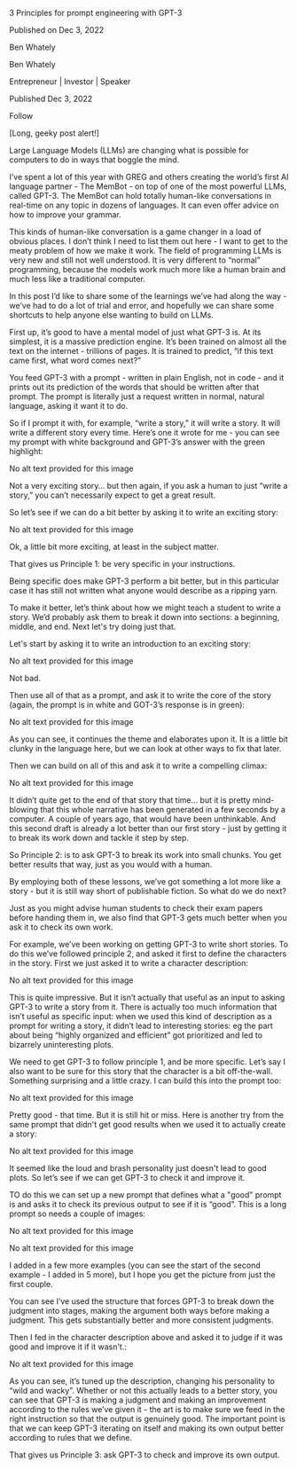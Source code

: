 3 Principles for prompt engineering with GPT-3

Published on Dec 3, 2022

Ben Whately

Ben Whately

Entrepreneur | Investor | Speaker

Published Dec 3, 2022

 Follow

[Long, geeky post alert!]

Large Language Models (LLMs) are changing what is possible for computers to do in ways that boggle the mind. 

I’ve spent a lot of this year with GREG and others creating the world’s first AI language partner - The MemBot - on top of one of the most powerful LLMs, called GPT-3. The MemBot can hold totally human-like conversations in real-time on any topic in dozens of languages. It can even offer advice on how to improve your grammar. 

This kinds of human-like conversation is a game changer in a load of obvious places. I don’t think I need to list them out here - I want to get to the meaty problem of how we make it work. The field of programming LLMs is very new and still not well understood. It is very different to “normal” programming, because the models work much more like a human brain and much less like a traditional computer. 

In this post I’d like to share some of the learnings we’ve had along the way - we’ve had to do a lot of trial and error, and hopefully we can share some shortcuts to help anyone else wanting to build on LLMs. 

First up, it’s good to have a mental model of just what GPT-3 is. At its simplest, it is a massive prediction engine. It’s been trained on almost all the text on the internet - trillions of pages. It is trained to predict, “if this text came first, what word comes next?” 

You feed GPT-3 with a prompt - written in plain English, not in code - and it prints out its prediction of the words that should be written after that prompt. The prompt is literally just a request written in normal, natural language, asking it want it to do. 

So if I prompt it with, for example, “write a story,” it will write a story. It will write a different story every time. Here’s one it wrote for me - you can see my prompt with white background and GPT-3’s answer with the green highlight:

No alt text provided for this image

Not a very exciting story… but then again, if you ask a human to just “write a story,” you can’t necessarily expect to get a great result. 

So let’s see if we can do a bit better by asking it to write an exciting story: 

No alt text provided for this image

Ok, a little bit more exciting, at least in the subject matter. 

That gives us Principle 1: be very specific in your instructions. 

Being specific does make GPT-3 perform a bit better, but in this particular case it has still not written what anyone would describe as a ripping yarn.

To make it better, let’s think about how we might teach a student to write a story. We’d probably ask them to break it down into sections: a beginning, middle, and end. Next let's try doing just that.

Let's start by asking it to write an introduction to an exciting story:

No alt text provided for this image

Not bad.

Then use all of that as a prompt, and ask it to write the core of the story (again, the prompt is in white and GOT-3’s response is in green):

No alt text provided for this image

As you can see, it continues the theme and elaborates upon it. It is a little bit clunky in the language here, but we can look at other ways to fix that later. 

Then we can build on all of this and ask it to write a compelling climax:

No alt text provided for this image

It didn’t quite get to the end of that story that time… but it is pretty mind-blowing that this whole narrative has been generated in a few seconds by a computer. A couple of years ago, that would have been unthinkable. And this second draft is already a lot better than our first story - just by getting it to break its work down and tackle it step by step. 

So Principle 2: is to ask GPT-3 to break its work into small chunks. You get better results that way, just as you would with a human. 

By employing both of these lessons, we’ve got something a lot more like a story - but it is still way short of publishable fiction. So what do we do next? 

Just as you might advise human students to check their exam papers before handing them in, we also find that GPT-3 gets much better when you ask it to check its own work. 

For example, we’ve been working on getting GPT-3 to write short stories. To do this we’ve followed principle 2, and asked it first to define the characters in the story. First we just asked it to write a character description:

No alt text provided for this image

This is quite impressive. But it isn’t actually that useful as an input to asking GPT-3 to write a story from it. There is actually too much information that isn’t useful as specific input: when we used this kind of description as a prompt for writing a story, it didn’t lead to interesting stories: eg the part about being “highly organized and efficient” got prioritized and led to bizarrely uninteresting plots. 

We need to get GPT-3 to follow principle 1, and be more specific. Let’s say I also want to be sure for this story that the character is a bit off-the-wall. Something surprising and a little crazy. I can build this into the prompt too: 

No alt text provided for this image

Pretty good - that time. But it is still hit or miss. Here is another try from the same prompt that didn't get good results when we used it to actually create a story:

No alt text provided for this image

It seemed like the loud and brash personality just doesn't lead to good plots. So let’s see if we can get GPT-3 to check it and improve it. 

TO do this we can set up a new prompt that defines what a "good" prompt is and asks it to check its previous output to see if it is “good”. This is a long prompt so needs a couple of images:

No alt text provided for this image

No alt text provided for this image

I added in a few more examples (you can see the start of the second example - I added in 5 more), but I hope you get the picture from just the first couple. 

You can see I’ve used the structure that forces GPT-3 to break down the judgment into stages, making the argument both ways before making a judgment. This gets substantially better and more consistent judgments. 

Then I fed in the character description above and asked it to judge if it was good and improve it if it wasn't.:

No alt text provided for this image

As you can see, it’s tuned up the description, changing his personality to “wild and wacky”. Whether or not this actually leads to a better story, you can see that GPT-3 is making a judgment and making an improvement according to the rules we’ve given it - the art is to make sure we feed in the right instruction so that the output is genuinely good. The important point is that we can keep GPT-3 iterating on itself and making its own output better according to rules that we define.

That gives us Principle 3: ask GPT-3 to check and improve its own output.
